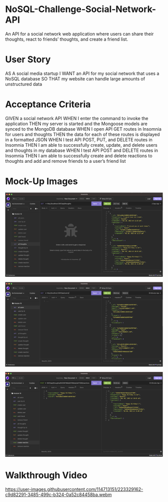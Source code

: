 # NoSQL-Challenge-Social-Network-API
An API for a social network web application where users can share their thoughts, react to friends’ thoughts, and create a friend list. 

# User Story
AS A social media startup
I WANT an API for my social network that uses a NoSQL database
SO THAT my website can handle large amounts of unstructured data

# Acceptance Criteria
GIVEN a social network API
WHEN I enter the command to invoke the application
THEN my server is started and the Mongoose models are synced to the MongoDB database
WHEN I open API GET routes in Insomnia for users and thoughts
THEN the data for each of these routes is displayed in a formatted JSON
WHEN I test API POST, PUT, and DELETE routes in Insomnia
THEN I am able to successfully create, update, and delete users and thoughts in my database
WHEN I test API POST and DELETE routes in Insomnia
THEN I am able to successfully create and delete reactions to thoughts and add and remove friends to a user’s friend list


# Mock-Up Images
![](images/Screen%20Shot%202023-03-06%20at%2010.49.57%20PM.png)

![](images/Screen%20Shot%202023-03-06%20at%2011.12.11%20PM.png)

![](images/Screen%20Shot%202023-03-06%20at%2011.12.43%20PM.png)

# Walkthrough Video
https://user-images.githubusercontent.com/114713151/223329162-c9d82291-3485-499c-b324-0a52c84458ba.webm
